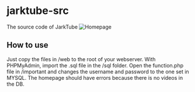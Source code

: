 # jarktube-src
The source code of JarkTube
![Homepage](https://i.ibb.co/L9StfSt/Capture.png)
## How to use
Just copy the files in /web to the root of your webserver.
With PHPMyAdmin, import the .sql file in the /sql folder.
Open the function.php file in /important and changes the username and password to the one set in MYSQL.
The homepage should have errors because there is no videos in the DB.
